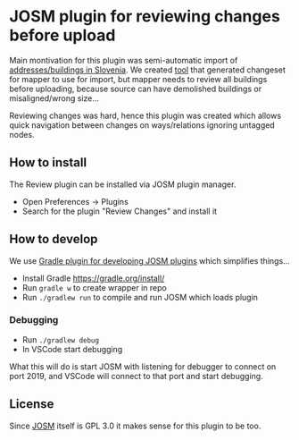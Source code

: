 
# JOSM plugin for reviewing changes before upload

Main montivation for this plugin was semi-automatic import of [addresses/buildings in Slovenia](https://wiki.openstreetmap.org/wiki/Slovenia_Address_Import). We created [tool](https://github.com/DavidKarlas/GursAddressesForOSM/tree/master/OsmGursBuildingImport) that generated changeset for mapper to use for import, but mapper needs to review all buildings before uploading, because source can have demolished buildings or misaligned/wrong size...

Reviewing changes was hard, hence this plugin was created which allows quick navigation between changes on ways/relations ignoring untagged nodes.

## How to install

The Review plugin can be installed via JOSM plugin manager.
  * Open Preferences -> Plugins
  * Search for the plugin "Review Changes" and install it

## How to develop

We use [Gradle plugin for developing JOSM plugins](https://github.com/floscher/gradle-josm-plugin) which simplifies things...
  * Install Gradle https://gradle.org/install/
  * Run `gradle w` to create wrapper in repo
  * Run `./gradlew run` to compile and run JOSM which loads plugin

### Debugging

  * Run `./gradlew debug`
  * In VSCode start debugging

What this will do is start JOSM with listening for debugger to connect on port 2019, and VSCode will connect to that port and start debugging.

## License
Since [JOSM](https://github.com/JOSM/josm) itself is GPL 3.0 it makes sense for this plugin to be too.